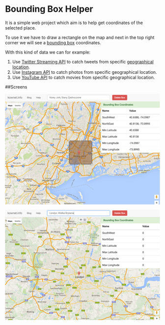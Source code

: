 Bounding Box Helper
====================

It is a simple web project which aim is to help get coordinates of the selected place.

To use it we have to draw a rectangle on the map and next in the top right corner we will see a [bounding box](http://wiki.openstreetmap.org/wiki/Bounding_Box) coordinates.

With this kind of data we can for example:

1. Use [Twitter Streaming API](https://dev.twitter.com/streaming/overview) to catch tweets from specific [geographical location](https://dev.twitter.com/streaming/overview/request-parameters#locations).
2. Use [Instagram API](https://instagram.com/developer/endpoints/locations/) to catch photos from specific geographical location.
3. Use [YouTube API](https://developers.google.com/youtube/v3/docs/search/list) to catch movies from specific geographical location.

##Screens

![Selected Bounding Box](https://github.com/kownet/osint-maps-helper/blob/master/screens/BoundingBox.png)

![Without Box](https://github.com/kownet/osint-maps-helper/blob/master/screens/WithoutBoundingBox.png)